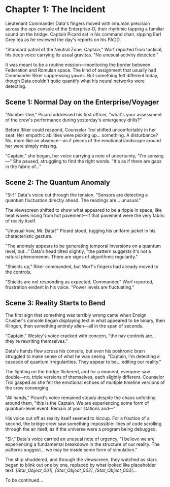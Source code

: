 # Chapter 1: The Incident

Lieutenant Commander Data's fingers moved with inhuman precision across the ops console of the Enterprise-D, their rhythmic tapping a familiar sound on the bridge. Captain Picard sat in his command chair, sipping Earl Grey tea as he reviewed the day's reports on his PADD.

"Standard patrol of the Neutral Zone, Captain," Worf reported from tactical, his deep voice carrying its usual gravitas. "No unusual activity detected."

It was meant to be a routine mission—monitoring the border between Federation and Romulan space. The kind of assignment that usually had Commander Riker suppressing yawns. But something felt different today, though Data couldn't quite quantify what his neural networks were detecting.

## Scene 1: Normal Day on the Enterprise/Voyager

"Number One," Picard addressed his first officer, "what's your assessment of the crew's performance during yesterday's emergency drills?"

Before Riker could respond, Counselor Troi shifted uncomfortably in her seat. Her empathic abilities were picking up... something. A disturbance? No, more like an absence—as if pieces of the emotional landscape around her were simply missing.

"Captain," she began, her voice carrying a note of uncertainty, "I'm sensing—" She paused, struggling to find the right words. "It's as if there are gaps in the fabric of..."

## Scene 2: The Quantum Anomaly

"Sir!" Data's voice cut through the tension. "Sensors are detecting a quantum fluctuation directly ahead. The readings are... unusual."

The viewscreen shifted to show what appeared to be a ripple in space, like heat waves rising from hot pavement—if that pavement were the very fabric of reality itself.

"Unusual how, Mr. Data?" Picard stood, tugging his uniform jacket in his characteristic gesture.

"The anomaly appears to be generating temporal inversions on a quantum level, but..." Data's head tilted slightly, "the pattern suggests it's not a natural phenomenon. There are signs of algorithmic regularity."

"Shields up," Riker commanded, but Worf's fingers had already moved to the controls.

"Shields are not responding as expected, Commander," Worf reported, frustration evident in his voice. "Power levels are fluctuating."

## Scene 3: Reality Starts to Bend

The first sign that something was terribly wrong came when Ensign Crusher's console began displaying text in what appeared to be binary, then Klingon, then something entirely alien—all in the span of seconds.

"Captain," Wesley's voice cracked with concern, "the nav controls are... they're rewriting themselves."

Data's hands flew across his console, but even his positronic brain struggled to make sense of what he was seeing. "Captain, I'm detecting a cascade of quantum irregularities. They appear to be... editing our reality."

The lighting on the bridge flickered, and for a moment, everyone saw double—no, triple versions of themselves, each slightly different. Counselor Troi gasped as she felt the emotional echoes of multiple timeline versions of the crew converging.

"All hands," Picard's voice remained steady despite the chaos unfolding around them, "this is the Captain. We are experiencing some form of quantum-level event. Remain at your stations and—"

His voice cut off as reality itself seemed to hiccup. For a fraction of a second, the bridge crew saw something impossible: lines of code scrolling through the air itself, as if the universe were a program being debugged.

"Sir," Data's voice carried an unusual note of urgency, "I believe we are experiencing a fundamental breakdown in the structure of our reality. The patterns suggest... we may be inside some form of simulation."

The ship shuddered, and through the viewscreen, they watched as stars began to blink out one by one, replaced by what looked like placeholder text: *[Star_Object_001]*, *[Star_Object_002]*, *[Star_Object_003]*...

To be continued... 